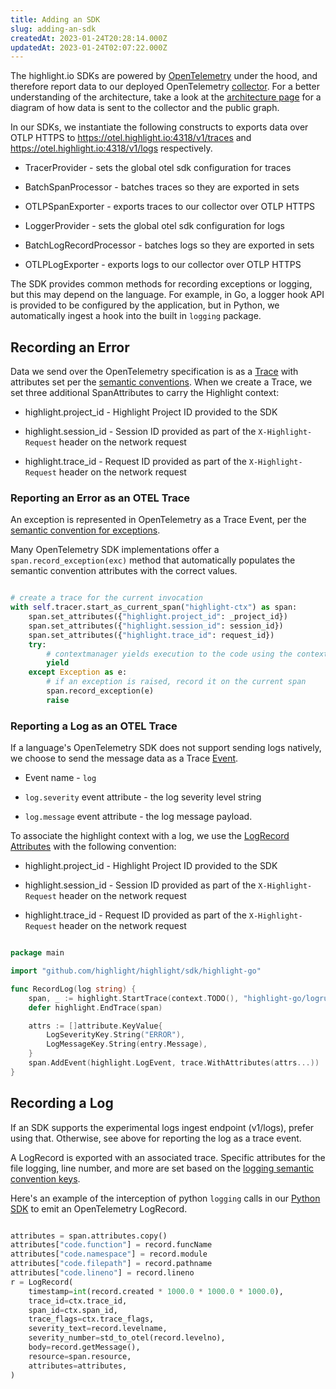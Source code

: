 ```yaml
---
title: Adding an SDK
slug: adding-an-sdk
createdAt: 2023-01-24T20:28:14.000Z
updatedAt: 2023-01-24T02:07:22.000Z
---
```


The highlight.io SDKs are powered by [OpenTelemetry](https://opentelemetry.io/) under the hood, and therefore report data to our deployed OpenTelemetry [collector](https://otel.highlight.io). For a better understanding of the architecture, take a look at the [architecture page](architecture.md) for a diagram of how data is sent to the collector and the public graph.

In our SDKs, we instantiate the following constructs to exports data over OTLP HTTPS to https://otel.highlight.io:4318/v1/traces and https://otel.highlight.io:4318/v1/logs respectively.

- TracerProvider - sets the global otel sdk configuration for traces
- BatchSpanProcessor - batches traces so they are exported in sets
- OTLPSpanExporter - exports traces to our collector over OTLP HTTPS

- LoggerProvider - sets the global otel sdk configuration for logs
- BatchLogRecordProcessor - batches logs so they are exported in sets
- OTLPLogExporter - exports logs to our collector over OTLP HTTPS

The SDK provides common methods for recording exceptions or logging, but this may depend on the language. For example, in Go, a logger hook API is provided to be configured by the application, but in Python, we automatically ingest a hook into the built in `logging` package.

## Recording an Error

Data we send over the OpenTelemetry specification is as a [Trace](https://opentelemetry.io/docs/reference/specification/trace/) with attributes set per the [semantic conventions](https://opentelemetry.io/docs/reference/specification/trace/semantic_conventions/).
When we create a Trace, we set three additional SpanAttributes to carry the Highlight context:

- highlight.project_id - Highlight Project ID provided to the SDK

- highlight.session_id - Session ID provided as part of the `X-Highlight-Request` header on the network request

- highlight.trace_id - Request ID provided as part of the `X-Highlight-Request` header on the network request

### Reporting an Error as an OTEL Trace

An exception is represented in OpenTelemetry as a Trace Event, per the [semantic convention for exceptions](https://opentelemetry.io/docs/reference/specification/trace/semantic_conventions/exceptions/).

Many OpenTelemetry SDK implementations offer a `span.record_exception(exc)` method that automatically populates the semantic convention attributes with the correct values.

```python

# create a trace for the current invocation
with self.tracer.start_as_current_span("highlight-ctx") as span:
    span.set_attributes({"highlight.project_id": _project_id})
    span.set_attributes({"highlight.session_id": session_id})
    span.set_attributes({"highlight.trace_id": request_id})
    try:
        # contextmanager yields execution to the code using the contextmanager
        yield
    except Exception as e:
        # if an exception is raised, record it on the current span
        span.record_exception(e)
        raise

```

### Reporting a Log as an OTEL Trace

If a language's OpenTelemetry SDK does not support sending logs natively, we choose to send the message data as a Trace [Event](https://opentelemetry.io/docs/concepts/signals/traces/#span-events).

- Event name - `log`

- `log.severity` event attribute - the log severity level string

- `log.message` event attribute - the log message payload.

To associate the highlight context with a log, we use the [LogRecord](https://opentelemetry.io/docs/reference/specification/logs/data-model/#log-and-event-record-definition) [Attributes](https://opentelemetry.io/docs/reference/specification/logs/semantic_conventions/) with the following convention:

- highlight.project_id - Highlight Project ID provided to the SDK

- highlight.session_id - Session ID provided as part of the `X-Highlight-Request` header on the network request

- highlight.trace_id - Request ID provided as part of the `X-Highlight-Request` header on the network request

```go

package main

import "github.com/highlight/highlight/sdk/highlight-go"

func RecordLog(log string) {
	span, _ := highlight.StartTrace(context.TODO(), "highlight-go/logrus")
	defer highlight.EndTrace(span)

	attrs := []attribute.KeyValue{
		LogSeverityKey.String("ERROR"),
		LogMessageKey.String(entry.Message),
	}
	span.AddEvent(highlight.LogEvent, trace.WithAttributes(attrs...))
}

```

## Recording a Log

If an SDK supports the experimental logs ingest endpoint (v1/logs), prefer using that. Otherwise, see above for reporting the log as a trace event.

A LogRecord is exported with an associated trace. Specific attributes for the file logging, line number, and more are set based on the [logging semantic convention keys](https://opentelemetry.io/docs/reference/specification/logs/semantic_conventions/).

Here's an example of the interception of python `logging` calls in our [Python SDK](https://github.com/highlight/highlight/blob/93bfea864440a1976ac945ba2b40a34cf3b53479/sdk/highlight-py/highlight_io/sdk.py#L139-L160) to emit an OpenTelemetry LogRecord.

```python

attributes = span.attributes.copy()
attributes["code.function"] = record.funcName
attributes["code.namespace"] = record.module
attributes["code.filepath"] = record.pathname
attributes["code.lineno"] = record.lineno
r = LogRecord(
    timestamp=int(record.created * 1000.0 * 1000.0 * 1000.0),
    trace_id=ctx.trace_id,
    span_id=ctx.span_id,
    trace_flags=ctx.trace_flags,
    severity_text=record.levelname,
    severity_number=std_to_otel(record.levelno),
    body=record.getMessage(),
    resource=span.resource,
    attributes=attributes,
)

```
